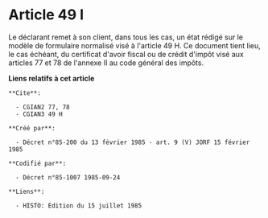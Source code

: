 # Article 49 I

Le déclarant remet à son client, dans tous les cas, un état rédigé sur le modèle de formulaire normalisé visé à l'article 49
H. Ce document tient lieu, le cas échéant, du certificat d'avoir fiscal ou de crédit d'impôt visé aux articles 77 et 78 de
l'annexe II au code général des impôts.

**Liens relatifs à cet article**

	**Cite**:

	  - CGIAN2 77, 78
	  - CGIAN3 49 H

	**Créé par**:

	  - Décret n°85-200 du 13 février 1985 - art. 9 (V) JORF 15 février 1985

	**Codifié par**:

	  - Décret n°85-1007 1985-09-24

	**Liens**:

	  - HISTO: Edition du 15 juillet 1985
